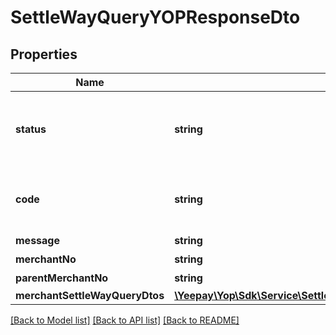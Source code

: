 # SettleWayQueryYOPResponseDto

## Properties
Name | Type | Description | Notes
------------ | ------------- | ------------- | -------------
**status** | **string** | 处理状态&lt;br&gt;可选项如下:&lt;br&gt;SUCCESS:成功&lt;br&gt;FAIL:失败 | [optional] 
**code** | **string** | 返回码&lt;br&gt;000000为成功，其他为失败 | [optional] 
**message** | **string** | 返回描述 | [optional] 
**merchantNo** | **string** | 收款商户编号 | [optional] 
**parentMerchantNo** | **string** | 发起方商户编号 | [optional] 
**merchantSettleWayQueryDtos** | [**\Yeepay\Yop\Sdk\Service\Settle\Model\MerchantSettleWayQueryYOPDto[]**](MerchantSettleWayQueryYOPDto.md) |  | [optional] 

[[Back to Model list]](../README.md#documentation-for-models) [[Back to API list]](../README.md#documentation-for-api-endpoints) [[Back to README]](../README.md)


